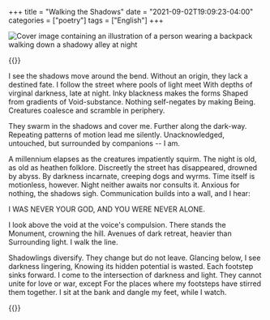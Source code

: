 +++
title = "Walking the Shadows"
date = "2021-09-02T19:09:23-04:00"
categories = ["poetry"]
tags = ["English"]
+++

![Cover image containing an illustration of a person wearing a backpack walking down a shadowy alley at night](/post-images/walking-the-shadows/walking-the-shadows_sm.jpg "Image from Adobe Stock")

{{<poem>}}

I see the shadows move around the bend.
Without an origin, they lack a destined fate.
I follow the street where pools of light meet
With depths of virginal darkness, late at night.
Inky blackness makes the forms
Shaped from gradients of Void-substance.
Nothing self-negates by making Being.
Creatures coalesce and scramble in periphery.

They swarm in the shadows and cover me.
Further along the dark-way.
Repeating patterns of motion lead me silently.
Unacknowledged, untouched, but surrounded by companions -- I am.

A millennium elapses as the creatures impatiently squirm.
The night is old, as old as heathen folklore.
Discreetly the street has disappeared, drowned by abyss.
By darkness incarnate, creeping dogs and wyrms.
Time itself is motionless, however.
Night neither awaits nor consults it.
Anxious for nothing, the shadows sigh.
Communication builds into a wall, and I hear:

I WAS NEVER YOUR GOD, AND YOU WERE NEVER ALONE.

I look above the void at the voice's compulsion.
There stands the Monument, crowning the hill.
Avenues of dark retreat, heavier than
Surrounding light. I walk the line.

Shadowlings diversify. They change but do not leave.
Glancing below, I see darkness lingering,
Knowing its hidden potential is wasted.
Each footstep sinks forward.
I come to the intersection of darkness and light.
They cannot unite for love or war, except
For the places where my footsteps have stirred them together.
I sit at the bank and dangle my feet, while I watch.

{{</poem>}}